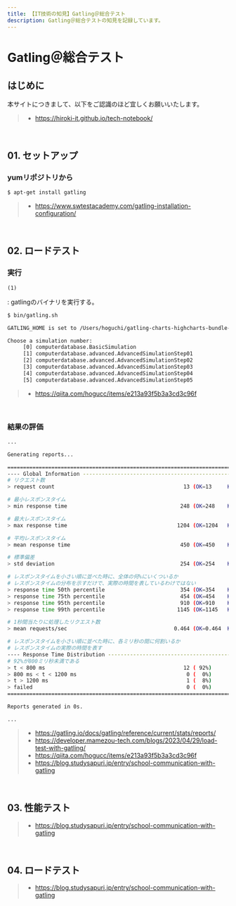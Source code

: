 ```yaml
---
title: 【IT技術の知見】Gatling＠総合テスト
description: Gatling＠総合テストの知見を記録しています。
---
```


# Gatling＠総合テスト

## はじめに

本サイトにつきまして、以下をご認識のほど宜しくお願いいたします。

> - https://hiroki-it.github.io/tech-notebook/

<br>

## 01. セットアップ

### yumリポジトリから

```bash
$ apt-get install gatling
```

> - https://www.swtestacademy.com/gatling-installation-configuration/

<br>

## 02. ロードテスト

### 実行

`(1)`

: gatlingのバイナリを実行する。

```bash
$ bin/gatling.sh

GATLING_HOME is set to /Users/hoguchi/gatling-charts-highcharts-bundle-3.3.1

Choose a simulation number:
     [0] computerdatabase.BasicSimulation
     [1] computerdatabase.advanced.AdvancedSimulationStep01
     [2] computerdatabase.advanced.AdvancedSimulationStep02
     [3] computerdatabase.advanced.AdvancedSimulationStep03
     [4] computerdatabase.advanced.AdvancedSimulationStep04
     [5] computerdatabase.advanced.AdvancedSimulationStep05
```

> - https://qiita.com/hogucc/items/e213a93f5b3a3cd3c96f

<br>

### 結果の評価

```bash
...

Generating reports...

================================================================================
---- Global Information --------------------------------------------------------
# リクエスト数
> request count                                         13 (OK=13     KO=0     )

# 最小レスポンスタイム
> min response time                                    248 (OK=248    KO=-     )

# 最大レスポンスタイム
> max response time                                   1204 (OK=1204   KO=-     )

# 平均レスポンスタイム
> mean response time                                   450 (OK=450    KO=-     )

# 標準偏差
> std deviation                                        254 (OK=254    KO=-     )

# レスポンスタイムを小さい順に並べた時に、全体の何%にいくついるか
# レスポンスタイムの分布を示すだけで、実際の時間を表しているわけではない
> response time 50th percentile                        354 (OK=354    KO=-     )
> response time 75th percentile                        454 (OK=454    KO=-     )
> response time 95th percentile                        910 (OK=910    KO=-     )
> response time 99th percentile                       1145 (OK=1145   KO=-     )

# 1秒間当たりに処理したリクエスト数
> mean requests/sec                                  0.464 (OK=0.464  KO=-     )

# レスポンスタイムを小さい順に並べた時に、各ミリ秒の間に何割いるか
# レスポンスタイムの実際の時間を表す
---- Response Time Distribution ------------------------------------------------
# 92%が800ミリ秒未満である
> t < 800 ms                                            12 ( 92%)
> 800 ms < t < 1200 ms                                   0 (  0%)
> t > 1200 ms                                            1 (  8%)
> failed                                                 0 (  0%)
================================================================================

Reports generated in 0s.

...
```

> - https://gatling.io/docs/gatling/reference/current/stats/reports/
> - https://developer.mamezou-tech.com/blogs/2023/04/29/load-test-with-gatling/
> - https://qiita.com/hogucc/items/e213a93f5b3a3cd3c96f
> - https://blog.studysapuri.jp/entry/school-communication-with-gatling

<br>

## 03. 性能テスト

> - https://blog.studysapuri.jp/entry/school-communication-with-gatling

<br>

## 04. ロードテスト

> - https://blog.studysapuri.jp/entry/school-communication-with-gatling

<br>
